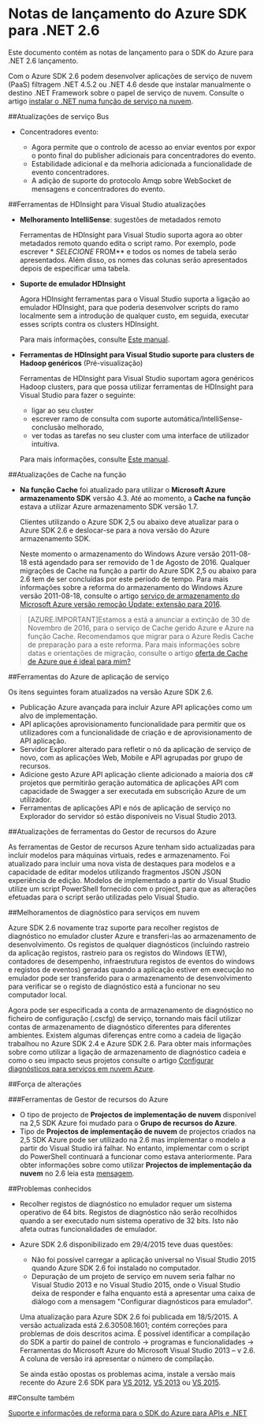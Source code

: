 <properties 
   pageTitle="Notas de lançamento do Azure SDK para .NET 2.6" 
   description="Notas de lançamento do Azure SDK para .NET 2.6" 
   services="app-service/web" 
   documentationCenter=".net" 
   authors="Juliako" 
   manager="erikre" 
   editor=""/>

<tags
   ms.service="app-service"
   ms.devlang="multiple"
   ms.topic="article"
   ms.tgt_pltfrm="na"
   ms.workload="integration" 
   ms.date="10/17/2016"
   ms.author="juliako"/>

 
# <a name="azure-sdk-for-net-26-release-notes"></a>Notas de lançamento do Azure SDK para .NET 2.6

Este documento contém as notas de lançamento para o SDK do Azure para .NET 2.6 lançamento. 

Com o Azure SDK 2.6 podem desenvolver aplicações de serviço de nuvem (PaaS) filtragem .NET 4.5.2 ou .NET 4.6 desde que instalar manualmente o destino .NET Framework sobre o papel de serviço de nuvem. Consulte o artigo [instalar o .NET numa função de serviço na nuvem](http://go.microsoft.com/fwlink/?LinkID=309796).


##<a name="service-bus-updates"></a>Atualizações de serviço Bus

- Concentradores evento: 

    - Agora permite que o controlo de acesso ao enviar eventos por expor o ponto final do publisher adicionais para concentradores do evento.
    - Estabilidade adicional e da melhoria adicionada a funcionalidade de evento concentradores.
    - A adição de suporte do protocolo Amqp sobre WebSocket de mensagens e concentradores do evento.

##<a name="hdinsight-tools-for-visual-studio-updates"></a>Ferramentas de HDInsight para Visual Studio atualizações

- **Melhoramento IntelliSense**: sugestões de metadados remoto

    Ferramentas de HDInsight para Visual Studio suporta agora ao obter metadados remoto quando edita o script ramo. Por exemplo, pode escrever * *SELECIONE* FROM** e todos os nomes de tabela serão apresentados. Além disso, os nomes das colunas serão apresentados depois de especificar uma tabela.

- **Suporte de emulador HDInsight**

    Agora HDInsight ferramentas para o Visual Studio suporta a ligação ao emulador HDInsight, para que poderia desenvolver scripts do ramo localmente sem a introdução de qualquer custo, em seguida, executar esses scripts contra os clusters HDInsight. 

    Para mais informações, consulte [Este manual](http://go.microsoft.com/fwlink/?LinkID=529540&clcid=0x409).

- **Ferramentas de HDInsight para Visual Studio suporte para clusters de Hadoop genéricos** (Pré-visualização)

    Ferramentas de HDInsight para Visual Studio suportam agora genéricos Hadoop clusters, para que possa utilizar ferramentas de HDInsight para Visual Studio para fazer o seguinte:

    - ligar ao seu cluster 
    - escrever ramo de consulta com suporte automática/IntelliSense-conclusão melhorado, 
    - ver todas as tarefas no seu cluster com uma interface de utilizador intuitiva. 

    Para mais informações, consulte [Este manual](http://go.microsoft.com/fwlink/?LinkID=529540&clcid=0x409).

##<a name="in-role-cache-updates"></a>Atualizações de Cache na função

- **Na função Cache** foi atualizado para utilizar o **Microsoft Azure armazenamento SDK** versão 4.3. Até ao momento, a **Cache na função** estava a utilizar Azure armazenamento SDK versão 1.7.

    Clientes utilizando o Azure SDK 2,5 ou abaixo deve atualizar para o Azure SDK 2.6 e deslocar-se para a nova versão do Azure armazenamento SDK. 

    Neste momento o armazenamento do Windows Azure versão 2011-08-18 está agendado para ser removido de 1 de Agosto de 2016. Qualquer migrações de Cache na função a partir do Azure SDK 2,5 ou abaixo para 2.6 tem de ser concluídas por este período de tempo. Para mais informações sobre a reforma do armazenamento do Windows Azure versão 2011-08-18, consulte o artigo [serviço de armazenamento do Microsoft Azure versão remoção Update: extensão para 2016](http://blogs.msdn.com/b/windowsazurestorage/archive/2015/10/19/microsoft-azure-storage-service-version-removal-update-extension-to-2016.aspx).

>[AZURE.IMPORTANT]Estamos a está a anunciar a extinção de 30 de Novembro de 2016, para o serviço de Cache gerido Azure e Azure na função Cache. Recomendamos que migrar para o Azure Redis Cache de preparação para a este reforma. Para mais informações sobre datas e orientações de migração, consulte o artigo [oferta de Cache de Azure que é ideal para mim?](../redis-cache/cache-faq.md#which-azure-cache-offering-is-right-for-me)

##<a name="azure-app-service-tools"></a>Ferramentas do Azure de aplicação de serviço

Os itens seguintes foram atualizados na versão Azure SDK 2.6.

- Publicação Azure avançada para incluir Azure API aplicações como um alvo de implementação.
- API aplicações aprovisionamento funcionalidade para permitir que os utilizadores com a funcionalidade de criação e de aprovisionamento de API aplicação.
- Servidor Explorer alterado para refletir o nó da aplicação de serviço de novo, com as aplicações Web, Mobile e API agrupadas por grupo de recursos.
- Adicione gesto Azure API aplicação cliente adicionado a maioria dos c# projetos que permitirão geração automática de aplicações API com capacidade de Swagger a ser executada em subscrição Azure de um utilizador.
- Ferramentas de aplicações API e nós de aplicação de serviço no Explorador do servidor só estão disponíveis no Visual Studio 2013. 

##<a name="azure-resource-manager-tools-updates"></a>Atualizações de ferramentas do Gestor de recursos do Azure

As ferramentas de Gestor de recursos Azure tenham sido actualizadas para incluir modelos para máquinas virtuais, redes e armazenamento. Foi atualizado para incluir uma nova vista de destaques para modelos e a capacidade de editar modelos utilizando fragmentos JSON JSON experiência de edição. Modelos de implementado a partir do Visual Studio utilize um script PowerShell fornecido com o project, para que as alterações efetuadas para o script serão utilizadas pelo Visual Studio.

##<a name="diagnostics-improvements-for-cloud-services"></a>Melhoramentos de diagnóstico para serviços em nuvem

Azure SDK 2.6 novamente traz suporte para recolher registos de diagnóstico no emulador cluster Azure e transferi-las ao armazenamento de desenvolvimento. Os registos de qualquer diagnósticos (incluindo rastreio da aplicação registos, rastreio para os registos do Windows (ETW), contadores de desempenho, infraestrutura registos de eventos do windows e registos de eventos) geradas quando a aplicação estiver em execução no emulador pode ser transferido para o armazenamento de desenvolvimento para verificar se o registo de diagnóstico está a funcionar no seu computador local. 

Agora pode ser especificada a conta de armazenamento de diagnóstico no ficheiro de configuração (.cscfg) de serviço, tornando mais fácil utilizar contas de armazenamento de diagnóstico diferentes para diferentes ambientes. Existem algumas diferenças entre como a cadeia de ligação trabalhou no Azure SDK 2.4 e Azure SDK 2.6. Para obter mais informações sobre como utilizar a ligação de armazenamento de diagnóstico cadeia e como o seu impacto seus projetos consulte o artigo [Configurar diagnósticos para serviços em nuvem Azure](http://go.microsoft.com/fwlink/?LinkID=532784).

##<a name="breaking-changes"></a>Força de alterações

###<a name="azure-resource-manager-tools"></a>Ferramentas de Gestor de recursos do Azure 

- O tipo de projecto de **Projectos de implementação de nuvem** disponível na 2,5 SDK Azure foi mudado para o **Grupo de recursos do Azure**.
- Tipo de **Projectos de implementação de nuvem** de projectos criados na 2,5 SDK Azure pode ser utilizado na 2.6 mas implementar o modelo a partir do Visual Studio irá falhar. No entanto, implementar com o script do PowerShell continuará a funcionar como estava anteriormente.  Para obter informações sobre como utilizar **Projectos de implementação da nuvem** no 2.6 leia esta [mensagem](http://go.microsoft.com/fwlink/?LinkID=534086).
 
##<a name="known-issues"></a>Problemas conhecidos

- Recolher registos de diagnóstico no emulador requer um sistema operativo de 64 bits. Registos de diagnóstico não serão recolhidos quando a ser executado num sistema operativo de 32 bits. Isto não afeta outras funcionalidades de emulador. 

- Azure SDK 2.6 disponibilizado em 29/4/2015 teve duas questões: 

    - Não foi possível carregar a aplicação universal no Visual Studio 2015 quando Azure SDK 2.6 foi instalado no computador.
    - Depuração de um projeto de serviço em nuvem seria falhar no Visual Studio 2013 e no Visual Studio 2015, onde o Visual Studio deixa de responder e falha enquanto está a apresentar uma caixa de diálogo com a mensagem "Configurar diagnósticos para emulador".
    
    Uma atualização para Azure SDK 2.6 foi publicada em 18/5/2015. A versão actualizada está 2.6.30508.1601; contém correções para problemas de dois descritos acima. É possível identificar a compilação do SDK a partir do painel de controlo -> programas e funcionalidades -> Ferramentas do Microsoft Azure do Microsoft Visual Studio 2013 – v 2.6. A coluna de versão irá apresentar o número de compilação.

    Se ainda estão opostas os problemas acima, instale a versão mais recente do Azure 2.6 SDK para [VS 2012](http://go.microsoft.com/fwlink/p/?linkid=323511&clcid=0x409), [VS 2013](http://go.microsoft.com/fwlink/p/?linkid=323510&clcid=0x409) ou [VS 2015](http://go.microsoft.com/fwlink/?linkid=518003&clcid=0x409).
 
##<a name="see-also"></a>Consulte também

[Suporte e informações de reforma para o SDK do Azure para APIs e .NET](https://msdn.microsoft.com/library/azure/dn479282.aspx/)
